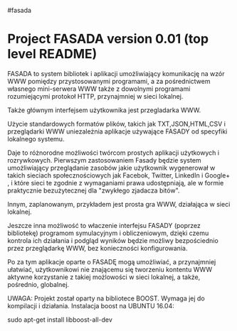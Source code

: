 #fasada

Project FASADA version 0.01 (top level README)
==============================================================================

FASADA to system bibliotek i aplikacji umożliwiający komunikację na wzór WWW pomiędzy przystosowanymi programami, a za pośrednictwem własnego mini-serwera WWW także z dowolnymi programami rozumiejącymi protokoł HTTP, przynajmniej w sieci lokalnej.

Także głównym interfejsem użytkownika jest przegladarka WWW.

Użycie standardowych formatów plików, takich jak TXT,JSON,HTML,CSV i przeglądarki WWW uniezależnia aplikacje używające FASADY od specyfiki lokalnego systemu.

Daje to różnorodne możliwości twórcom prostych aplikacji użytkowych i rozrywkowych. Pierwszym zastosowaniem Fasady będzie system umożliwiający przeglądanie zasobów jakie użytkownik wygenerował w takich sieciach społecznościowych jak Facebok, Twitter, LinkedIn i Google+ , i które sieci te zgodnie z wymaganiami prawa udostępniają, ale w formie praktycznie bezużytecznej dla "zwykłego zjadacza bitów".

Innym, zaplanowanym, przykładem jest prosta gra WWW, działająca w sieci lokalnej. 

Jeszcze inna możliwość to właczenie interfejsu FASADY (poprzez bibliotekę) programom symulacyjnym i obliczeniowym, dzięki czemu kontrola ich działania i podgląd wyników będzie możliwy bezpościednio przez przeglądarkę WWW, bez konieczności konfigurowania.

Po za tym aplikacje oparte o FASADĘ mogą umożliwiać, a przynajmniej ułatwiać, użytkownikowi nie znającemu się tworzeniu kontentu WWW aktywne korzystanie z takiej możlowości w sieci lokalnej, a także, pośrednio, globalnej.

UWAGA:
Projekt został oparty na bibliotece BOOST. Wymaga jej do kompilacji i działania. Instalacja boost na UBUNTU 16.04: 

sudo apt-get install libboost-all-dev
